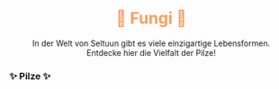 <h1 style="color:rgb(255, 158, 94); text-align: center;">🌱 Fungi 🌱</h1>

<div style="text-align: center;">
In der Welt von Seltuun gibt es viele einzigartige Lebensformen.<br>
Entdecke hier die Vielfalt der Pilze!
</div>

### ✨ Pilze ✨